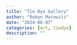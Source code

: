 ```yaml
---
title: "Tie Dye Gallery"
author: "Robyn Marowitz"
date: "2024-06-07"
categories: [art, tiedye]
description: ""
---
```

